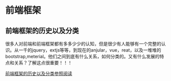 # 前端框架

## 前端框架的历史以及分类

很多人对前端和前端框架都有多多少少的认知，但是很少有人能够有一个完整的认识。从一千的jquery，extjs等等，到现在的anjular，vue，reat，以及一堆堆的bootstrap,meterial。他们之间到底有什么关系，如何分类的。又有什么发展的特点和关系？了解这点很重要！！！

[前端框架的历史以及分类参照阅读](https://www.zhihu.com/question/304757674)


